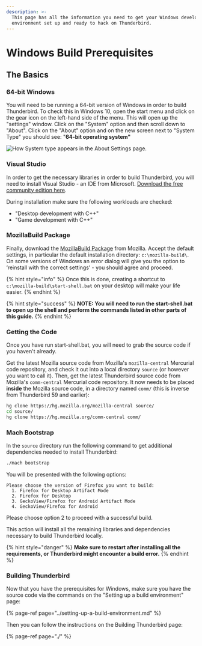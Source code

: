 ```yaml
---
description: >-
  This page has all the information you need to get your Windows development
  environment set up and ready to hack on Thunderbird.
---
```


# Windows Build Prerequisites

## The Basics

### 64-bit Windows

You will need to be running a 64-bit version of Windows in order to build Thunderbird. To check this in Windows 10, open the start menu and click on the gear icon on the left-hand side of the menu. This will open up the "settings" window. Click on the "System" option and then scroll down to "About". Click on the "About" option and on the new screen next to "System Type" you should see: "**64-bit operating system"**

![How System type appears in the About Settings page.](../../.gitbook/assets/windows-version-screen.png)

### **Visual Studio**

In order to get the necessary libraries in order to build Thunderbird, you will need to install Visual Studio - an IDE from Microsoft. [Download the free community edition here](https://visualstudio.microsoft.com/downloads/).

During installation make sure the following workloads are checked:

* "Desktop development with C++"
* "Game development with C++"

### MozillaBuild Package

Finally, download the [MozillaBuild Package](https://ftp.mozilla.org/pub/mozilla.org/mozilla/libraries/win32/MozillaBuildSetup-Latest.exe) from Mozilla. Accept the default settings, in particular the default installation directory: `c:\mozilla-build\`. On some versions of Windows an error dialog will give you the option to ‘reinstall with the correct settings’ - you should agree and proceed.

{% hint style="info" %}
Once this is done, creating a shortcut to `c:\mozilla-build\start-shell.bat` on your desktop will make your life easier.
{% endhint %}

{% hint style="success" %}
**NOTE: You will need to run the start-shell.bat to open up the shell and perform the commands listed in other parts of this guide.**
{% endhint %}

### Getting the Code

Once you have run start-shell.bat, you will need to grab the source code if you haven't already.

Get the latest Mozilla source code from Mozilla's `mozilla-central` Mercurial code repository, and check it out into a local directory `source` \(or however you want to call it\). Then, get the latest Thunderbird source code from Mozilla's `comm-central` Mercurial code repository. It now needs to be placed **inside** the Mozilla source code, in a directory named `comm/` \(this is inverse from Thunderbird 59 and earlier\):

```bash
hg clone https://hg.mozilla.org/mozilla-central source/
cd source/
hg clone https://hg.mozilla.org/comm-central comm/
```

### Mach Bootstrap

In the `source` directory run the following command to get additional dependencies needed to install Thunderbird:

```bash
./mach bootstrap
```

You will be presented with the following options:

```text
Please choose the version of Firefox you want to build:
  1. Firefox for Desktop Artifact Mode
  2. Firefox for Desktop
  3. GeckoView/Firefox for Android Artifact Mode
  4. GeckoView/Firefox for Android
```

Please choose option 2 to proceed with a successful build.

This action will install all the remaining libraries and dependencies necessary to build Thunderbird locally.

{% hint style="danger" %}
**Make sure to restart after installing all the requirements, or Thunderbird might encounter a build error.**
{% endhint %}

### Building Thunderbird

Now that you have the prerequisites for Windows, make sure you have the source code via the commands on the "Setting up a build environment" page:

{% page-ref page="../setting-up-a-build-environment.md" %}

Then you can follow the instructions on the Building Thunderbird page:

{% page-ref page="./" %}

